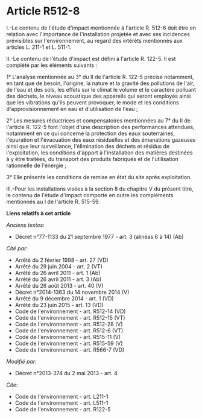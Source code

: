 # Article R512-8

I.-Le contenu de l'étude d'impact mentionnée à l'article R. 512-6 doit être en relation avec l'importance de l'installation
projetée et avec ses incidences prévisibles sur l'environnement, au regard des intérêts mentionnés aux articles L. 211-1 et
L. 511-1. 

II.-Le contenu de l'étude d'impact est défini à l'article R. 122-5. Il est complété par les éléments suivants : 

1° L'analyse mentionnée au 3° du II de l'article R. 122-5 précise notamment, en tant que de besoin, l'origine, la nature et
la gravité des pollutions de l'air, de l'eau et des sols, les effets sur le climat le volume et le caractère polluant des
déchets, le niveau acoustique des appareils qui seront employés ainsi que les vibrations qu'ils peuvent provoquer, le mode et
les conditions d'approvisionnement en eau et d'utilisation de l'eau ; 

2° Les mesures réductrices et compensatoires mentionnées au 7° du II de l'article R. 122-5 font l'objet d'une description des
performances attendues, notamment en ce qui concerne la protection des eaux souterraines, l'épuration et l'évacuation des
eaux résiduelles et des émanations gazeuses ainsi que leur surveillance, l'élimination des déchets et résidus de
l'exploitation, les conditions d'apport à l'installation des matières destinées à y être traitées, du transport des produits
fabriqués et de l'utilisation rationnelle de l'énergie ; 

3° Elle présente les conditions de remise en état du site après exploitation. 

III.-Pour les installations visées à la section 8 du chapitre V du présent titre, le contenu de l'étude d'impact comporte en
outre les compléments mentionnés au I de l'article R. 515-59.

**Liens relatifs à cet article**

_Anciens textes_:

  - Décret n°77-1133 du 21 septembre 1977 - art. 3 (alinéas 6 à 14) (Ab)

_Cité par_:

  - Arrêté du 2 février 1998 - art. 27 (VD)
  - Arrêté du 29 juin 2004 - art. 2 (VT)
  - Arrêté du 26 avril 2011 - art. 1 (Ab)
  - Arrêté du 26 avril 2011 - art. 3 (Ab)
  - Arrêté du 26 août 2013 - art. 40 (V)
  - Décret n°2014-1363 du 14 novembre 2014 (V)
  - Arrêté du 9 décembre 2014 - art. 1 (VD)
  - Arrêté du 23 juin 2015 - art. 13 (VD)
  - Code de l'environnement - art. R512-14 (VD)
  - Code de l'environnement - art. R512-15 (VT)
  - Code de l'environnement - art. R512-28 (V)
  - Code de l'environnement - art. R512-6 (VT)
  - Code de l'environnement - art. R515-11 (V)
  - Code de l'environnement - art. R515-59 (V)
  - Code de l'environnement - art. R566-7 (VD)

_Modifié par_:

  - Décret n°2013-374 du 2 mai 2013 - art. 4

_Cite_:

  - Code de l'environnement - art. L211-1
  - Code de l'environnement - art. L511-1
  - Code de l'environnement - art. R122-5
